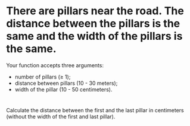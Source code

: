 # There are pillars near the road. The distance between the pillars is the same and the width of the pillars is the same. 

Your function accepts three arguments:
* number of pillars (≥ 1);
* distance between pillars (10 - 30 meters);
* width of the pillar (10 - 50 centimeters).
#
Calculate the distance between the first and the last pillar in centimeters (without the width of the first and last pillar).